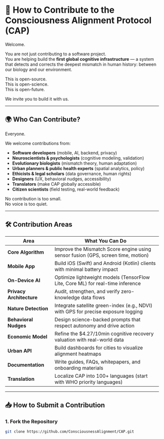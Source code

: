 # 🤝 How to Contribute to the Consciousness Alignment Protocol (CAP)

Welcome.

You are not just contributing to a software project.  
You are helping build the **first global cognitive infrastructure** — a system that detects and corrects the deepest mismatch in human history: between our biology and our environment.

This is open-source.  
This is open-science.  
This is open-future.

We invite you to build it with us.

---

## 🌍 Who Can Contribute?

Everyone.

We welcome contributions from:
- **Software developers** (mobile, AI, backend, privacy)
- **Neuroscientists & psychologists** (cognitive modeling, validation)
- **Evolutionary biologists** (mismatch theory, human adaptation)
- **Urban planners & public health experts** (spatial analytics, policy)
- **Ethicists & legal scholars** (data governance, human rights)
- **Designers** (UX, behavioral nudges, accessibility)
- **Translators** (make CAP globally accessible)
- **Citizen scientists** (field testing, real-world feedback)

No contribution is too small.  
No voice is too quiet.

---

## 🛠️ Contribution Areas

| Area | What You Can Do |
|------|-----------------|
| **Core Algorithm** | Improve the Mismatch Score engine using sensor fusion (GPS, screen time, motion) |
| **Mobile App** | Build iOS (Swift) and Android (Kotlin) clients with minimal battery impact |
| **On-Device AI** | Optimize lightweight models (TensorFlow Lite, Core ML) for real-time inference |
| **Privacy Architecture** | Audit, strengthen, and verify zero-knowledge data flows |
| **Nature Detection** | Integrate satellite green-index (e.g., NDVI) with GPS for precise exposure logging |
| **Behavioral Nudges** | Design science-backed prompts that respect autonomy and drive action |
| **Economic Model** | Refine the $4.27/10min cognitive recovery valuation with real-world data |
| **Urban API** | Build dashboards for cities to visualize alignment heatmaps |
| **Documentation** | Write guides, FAQs, whitepapers, and onboarding materials |
| **Translation** | Localize CAP into 100+ languages (start with WHO priority languages) |

---

## 📥 How to Submit a Contribution

### 1. Fork the Repository
```bash
git clone https://github.com/ConsciousnessAlignment/CAP.git
